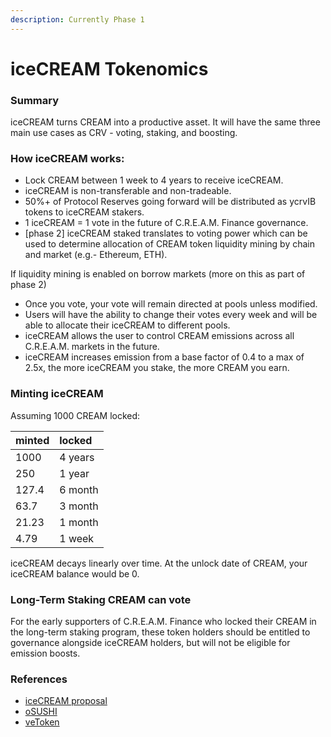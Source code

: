 ```yaml
---
description: Currently Phase 1
---
```


# iceCREAM Tokenomics

### Summary

iceCREAM turns CREAM into a productive asset. It will have the same three main use cases as CRV - voting, staking, and boosting.

### How iceCREAM works:

* Lock CREAM between 1 week to 4 years to receive iceCREAM.
* iceCREAM is non-transferable and non-tradeable.
* 50%+ of Protocol Reserves going forward will be distributed as ycrvIB tokens to iceCREAM stakers.
* 1 iceCREAM = 1 vote in the future of C.R.E.A.M. Finance governance.
* \[phase 2\] iceCREAM staked translates to voting power which can be used to determine allocation of CREAM token liquidity mining by chain and market \(e.g.- Ethereum, ETH\).

If liquidity mining is enabled on borrow markets \(more on this as part of phase 2\)

* Once you vote, your vote will remain directed at pools unless modified.
* Users will have the ability to change their votes every week and will be able to allocate their iceCREAM to different pools.
* iceCREAM allows the user to control CREAM emissions across all C.R.E.A.M. markets in the future.
* iceCREAM increases emission from a base factor of 0.4 to a max of 2.5x, the more iceCREAM you stake, the more CREAM you earn.

### Minting iceCREAM

Assuming 1000 CREAM locked:

| minted | locked |
| :--- | :--- |
| 1000 | 4 years |
| 250 | 1 year |
| 127.4 | 6 month |
| 63.7 | 3 month |
| 21.23 | 1 month |
| 4.79 | 1 week |

iceCREAM decays linearly over time. At the unlock date of CREAM, your iceCREAM balance would be 0.

### Long-Term Staking CREAM can vote

For the early supporters of C.R.E.A.M. Finance who locked their CREAM in the long-term staking program, these token holders should be entitled to governance alongside iceCREAM holders, but will not be eligible for emission boosts.

### References

* [iceCREAM proposal](https://vote.cream.finance/#/cream-finance.eth/proposal/QmdS9VhXsBE8wRdLMqKCmYL8XfXcqNth1jgphhRxMhnxo8)
* [oSUSHI](https://forum.sushi.com/t/sushinomics-introducing-osushi/4055)
* [veToken](https://ve-token-voting.vercel.app/)

